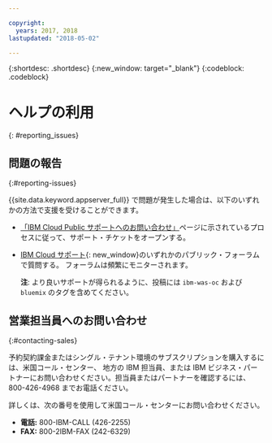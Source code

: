 ```yaml
---

copyright:
  years: 2017, 2018
lastupdated: "2018-05-02"

---
```


{:shortdesc: .shortdesc}
{:new_window: target="_blank"}
{:codeblock: .codeblock}

# ヘルプの利用
{: #reporting_issues}


## 問題の報告
{:#reporting-issues}

{{site.data.keyword.appserver_full}} で問題が発生した場合は、以下のいずれかの方法で支援を受けることができます。

* [「IBM Cloud Public サポートへのお問い合わせ」](/docs/support/index.html#contacting-support)ページに示されているプロセスに従って、サポート・チケットをオープンする。
* [IBM Cloud サポート](https://developer.ibm.com/bluemix/support/){: new_window}のいずれかのパブリック・フォーラムで質問する。 フォーラムは頻繁にモニターされます。

  **注**: より良いサポートが得られるように、投稿には `ibm-was-oc` および `bluemix` のタグを含めてください。

## 営業担当員へのお問い合わせ
{:#contacting-sales}

予約契約課金またはシングル・テナント環境のサブスクリプションを購入するには、米国コール・センター、 地方の IBM 担当員、または IBM ビジネス・パートナーにお問い合わせください。担当員またはパートナーを確認するには、800-426-4968 までお電話ください。

詳しくは、次の番号を使用して米国コール・センターにお問い合わせください。
* **電話:** 800-IBM-CALL (426-2255)
* **FAX:** 800-2IBM-FAX (242-6329)
